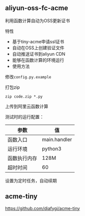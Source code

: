 ## aliyun-oss-fc-acme

利用函数计算自动为OSS更新证书

特性

* 基于tiny-acme申请ssl证书
* 自动在OSS上创建验证文件
* 自动推送证书到aliyun CDN
* 能够在函数计算的环境运行
* 使用方法

修改`config.py.example`

打包zip

```
zip code.zip *.py
```

上传到阿里云函数计算

测试时的运行配置：

| 参数         | 值           |
| ------------ | ------------ |
| 函数入口     | main.handler |
| 运行环境     | python3      |
| 函数执行内存 | 128M         |
| 超时时间     | 60           |

设置为定时任务，自动续期

## acme-tiny

https://github.com/diafygi/acme-tiny